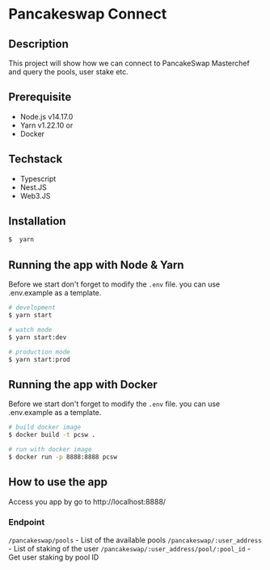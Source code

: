 # Pancakeswap Connect
## Description
This project will show how we can connect to PancakeSwap Masterchef and query the pools, user stake etc.

## Prerequisite
- Node.js v14.17.0
- Yarn v1.22.10
or
- Docker

## Techstack
- Typescript
- Nest.JS
- Web3.JS

## Installation
```bash
$  yarn
```

## Running the app with Node & Yarn
Before we start don't forget to modify the `.env` file. you can use .env.example as a template.
```bash
# development
$ yarn start

# watch mode
$ yarn start:dev

# production mode
$ yarn start:prod
```

## Running the app with Docker
Before we start don't forget to modify the `.env` file. you can use .env.example as a template.
```bash
# build docker image
$ docker build -t pcsw .

# run with docker image
$ docker run -p 8888:8888 pcsw
```

## How to use the app
Access you app by go to http://localhost:8888/


### Endpoint
`/pancakeswap/pools` - List of the available pools
`/pancakeswap/:user_address` - List of staking of the user
`/pancakeswap/:user_address/pool/:pool_id` - Get user staking by pool ID